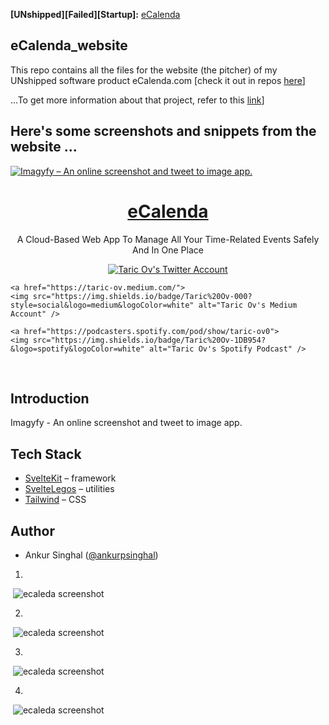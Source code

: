 **[UNshipped][Failed][Startup]:** [eCalenda](https://e-calenda-website.vercel.app/) 
## eCalenda_website 

This repo contains all the files for the website (the pitcher) of my UNshipped software product eCalenda.com [check it out in repos [here](https://github.com/taricov/Reactjs_eCalenda_app)] 


...To get more information about that project, refer to this [link](https://github.com/taricov/Reactjs_eCalenda_app)] 


## Here's some screenshots and snippets from the website ...


<a href="">
  <img alt="Imagyfy – An online screenshot and tweet to image app." src="">
  <h1 align="center">eCalenda</h1>
</a>

<p align="center">
A Cloud-Based Web App To Manage All Your Time-Related Events Safely And In One Place
</p>

<p align="center">
  <a href="https://twitter.com/taricov">
    <img src="https://img.shields.io/twitter/follow/taric_ov?style=social" alt="Taric Ov's Twitter Account" />
  </a>
  
    <a href="https://taric-ov.medium.com/">
    <img src="https://img.shields.io/badge/Taric%20Ov-000?style=social&logo=medium&logoColor=white" alt="Taric Ov's Medium Account" />
  </a>
  
    <a href="https://podcasters.spotify.com/pod/show/taric-ov0">
    <img src="https://img.shields.io/badge/Taric%20Ov-1DB954?&logo=spotify&logoColor=white" alt="Taric Ov's Spotify Podcast" />
  </a>
  
</p>


<br/>


## Introduction

Imagyfy - An online screenshot and tweet to image app.

## Tech Stack

- [SvelteKit](https://kit.svelte.dev/) – framework
- [SvelteLegos](https://svelte-legos.singhalankur.com/) – utilities
- [Tailwind](https://tailwindcss.com/) – CSS

## Author

- Ankur Singhal ([@ankurpsinghal](https://twitter.com/ankurpsinghal))









1.
![]()
<img src="" alt="ecaleda screenshot"/>


2.
![]()
<img src="" alt="ecaleda screenshot"/>


3.
![]()
<img src="" alt="ecaleda screenshot"/>


4.
![]()
<img src="" alt="ecaleda screenshot"/>

